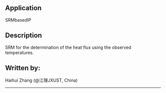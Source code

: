 Application
-----------

SRMbasedIP

Description
-----------   

SRM for the determination of the heat flux using the observed temperatures. 
                        
Written by:
-----------

Haihui Zhang (@江理JXUST, China)
                                
---------------------------------


